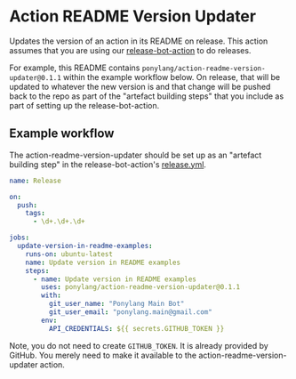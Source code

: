 # Action README Version Updater

Updates the version of an action in its README on release. This action assumes that you are using our [release-bot-action](https://github.com/ponylang/release-bot-action) to do releases.

For example, this README contains `ponylang/action-readme-version-updater@0.1.1` within the example workflow below. On release, that will be updated to whatever the new version is and that change will be pushed back to the repo as part of the "artefact building steps" that you include as part of setting up the release-bot-action.

## Example workflow

The action-readme-version-updater should be set up as an "artefact building step" in the release-bot-action's [release.yml](https://github.com/ponylang/release-bot-action#trigger-release-announcement).

```yml
name: Release

on:
  push:
    tags:
      - \d+.\d+.\d+

jobs:
  update-version-in-readme-examples:
    runs-on: ubuntu-latest
    name: Update version in README examples
    steps:
      - name: Update version in README examples
        uses: ponylang/action-readme-version-updater@0.1.1
        with:
          git_user_name: "Ponylang Main Bot"
          git_user_email: "ponylang.main@gmail.com"
        env:
          API_CREDENTIALS: ${{ secrets.GITHUB_TOKEN }}
```

Note, you do not need to create `GITHUB_TOKEN`. It is already provided by GitHub. You merely need to make it available to the action-readme-version-updater action.
